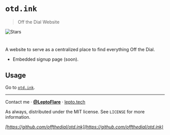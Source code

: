 # `otd.ink`
> Off the Dial Website

![Stars][stars-shield]
# <!-- ![Banner](banner.png) -->

A website to serve as a centralized place to find everything Off the Dial.
- Embedded signup page (soon).

## Usage
Go to [`otd.ink`](https://otd.ink).

---

Contact me · [**@LeptoFlare**](https://github.com/LeptoFlare) · [lepto.tech](https://lepto.tech)

As always, distributed under the MIT license. See `LICENSE` for more information.

_[https://github.com/offthedial/otd.ink](https://github.com/offthedial/otd.ink)_

<!-- markdown links & imgs -->
[stars-shield]: https://img.shields.io/github/stars/offthedial/otd.ink.svg?style=social
